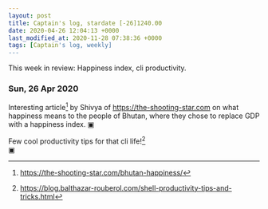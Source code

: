```yaml
---
layout: post
title: Captain's log, stardate [-26]1240.00
date: 2020-04-26 12:04:13 +0000
last_modified_at: 2020-11-28 07:38:36 +0000
tags: [Captain's log, weekly]
---
```


This week in review: Happiness index, cli productivity.

<!-- more -->

### Sun, 26 Apr 2020

Interesting article[^1] by Shivya of <https://the-shooting-star.com> on what happiness
means to the people of Bhutan, where they chose to replace GDP with a happiness
index.
▣

Few cool productivity tips for that cli life![^2]  
▣

[^1]: <https://the-shooting-star.com/bhutan-happiness/>
[^2]: <https://blog.balthazar-rouberol.com/shell-productivity-tips-and-tricks.html>
